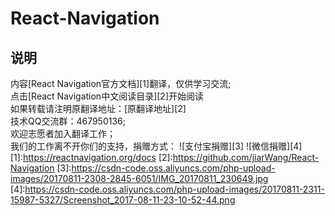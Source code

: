 # React-Navigation

## 说明

内容[React Navigation官方文档][1]翻译，仅供学习交流;
</br>
点击[React Navigation中文阅读目录][2]开始阅读
</br>
如果转载请注明原翻译地址：[原翻译地址][2]
</br>
技术QQ交流群：467950136;
</br>
欢迎志愿者加入翻译工作；
</br>
我们的工作离不开你们的支持，捐赠方式：
![支付宝捐赠][3]
![微信捐赠][4]
[1]:https://reactnavigation.org/docs
[2]:https://github.com/jiarWang/React-Navigation
[3]:https://csdn-code.oss.aliyuncs.com/php-upload-images/20170811-2308-2845-6051/IMG_20170811_230649.jpg
[4]:https://csdn-code.oss.aliyuncs.com/php-upload-images/20170811-2311-15987-5327/Screenshot_2017-08-11-23-10-52-44.png
